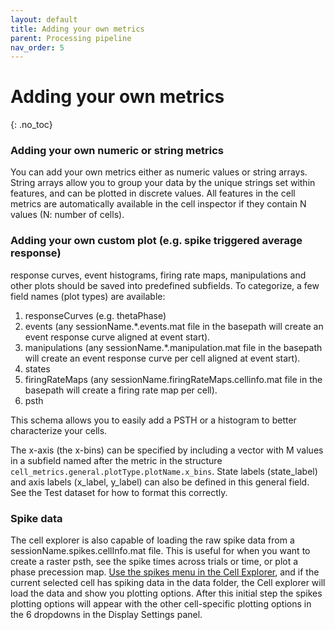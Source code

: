 ```yaml
---
layout: default
title: Adding your own metrics
parent: Processing pipeline
nav_order: 5
---
```

# Adding your own metrics
{: .no_toc}
### Adding your own numeric or string metrics
You can add your own metrics either as numeric values or string arrays. String arrays allow you to group your data by the unique strings set within features, and can be plotted in discrete values. All features in the cell metrics are automatically available in the cell inspector if they contain N values (N: number of cells).

### Adding your own custom plot (e.g. spike triggered average response)
response curves, event histograms, firing rate maps, manipulations and other plots should be saved into predefined subfields. To categorize, a few field names (plot types) are available:
1. responseCurves (e.g. thetaPhase)
2. events (any sessionName.*.events.mat file in the basepath will create an event response curve aligned at event start).
3. manipulations (any sessionName.*.manipulation.mat file in the basepath will create an event response curve per cell aligned at event start).
4. states 
5. firingRateMaps (any sessionName.firingRateMaps.cellinfo.mat file in the basepath will create a firing rate map per cell).
6. psth

This schema allows you to easily add a PSTH or a histogram to better characterize your cells.

The x-axis (the x-bins) can be specified by including a vector with M values in a subfield named after the metric in the structure `cell_metrics.general.plotType.plotName.x_bins`. State labels (state_label) and axis labels (x_label, y_label) can also be defined in this general field. See the Test dataset for how to format this correctly.

### Spike data
The cell explorer is also capable of loading the raw spike data from a sessionName.spikes.cellInfo.mat file. This is useful for when you want to create a raster psth, see the spike times across trials or time, or plot a phase precession map. [Use the spikes menu in the Cell Explorer](/interface/spike-and-event-data/), and if the current selected cell has spiking data in the data folder, the Cell explorer will load the data and show you plotting options. After this initial step the spikes plotting options will appear with the other cell-specific plotting options in the 6 dropdowns in the Display Settings panel.

